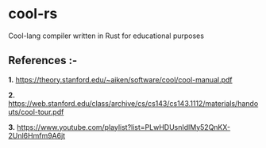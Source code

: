 # cool-rs

Cool-lang compiler written in Rust for educational purposes

## References :-
**1.** https://theory.stanford.edu/~aiken/software/cool/cool-manual.pdf

**2.** https://web.stanford.edu/class/archive/cs/cs143/cs143.1112/materials/handouts/cool-tour.pdf

**3.** https://www.youtube.com/playlist?list=PLwHDUsnIdlMy52QnKX-2Unl6Hmfm9A6jt
